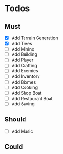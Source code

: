 # Todos

## Must

- [x] Add Terrain Generation
- [x] Add Trees
- [ ] Add Mining
- [ ] Add Building
- [ ] Add Player
- [ ] Add Crafting
- [ ] Add Enemies
- [ ] Add Inventory
- [ ] Add Biomes
- [ ] Add Cooking
- [ ] Add Shop Boat
- [ ] Add Restaurant Boat
- [ ] Add Saving

## Should

- [ ] Add Music

## Could
